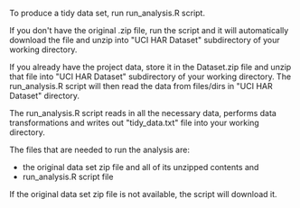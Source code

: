 To produce a tidy data set, run run_analysis.R script.

If you don't have the original .zip file, run the script and it will automatically download the file and unzip into "UCI HAR Dataset" subdirectory of your working directory.

If you already have the project data, store it in the Dataset.zip file and unzip that file into "UCI HAR Dataset" subdirectory of your working directory.  The run_analysis.R script will then read the data from files/dirs in "UCI HAR Dataset" directory.

The run_analysis.R script reads in all the necessary data, performs data transformations and writes out "tidy_data.txt" file into your working directory.

The files that are needed to run the analysis are:
- the original data set zip file and all of its unzipped contents and
- run_analysis.R script file

If the original data set zip file is not available, the script will download it.
